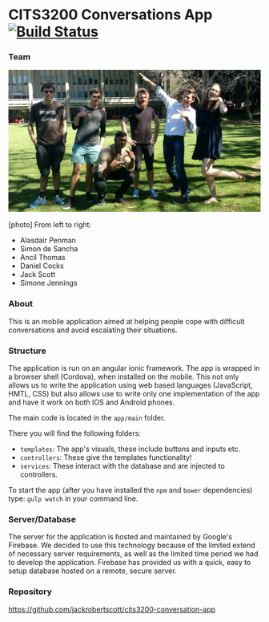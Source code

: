 # CITS3200 Conversations App [![Build Status](https://travis-ci.org/jackrobertscott/cits3200-conversation-app.svg?branch=stage)](https://travis-ci.org/jackrobertscott/cits3200-conversation-app)

### Team

![Team](https://raw.githubusercontent.com/jackrobertscott/cits3200-conversation-app/stage/TEAM.jpg)

[photo] From left to right:

- Alasdair Penman
- Simon de Sancha
- Ancil Thomas
- Daniel Cocks
- Jack Scott
- Simone Jennings

### About

This is an mobile application aimed at helping people cope with difficult conversations and avoid escalating their situations.

### Structure

The application is run on an angular ionic framework. The app is wrapped in a browser shell (Cordova), when installed on the mobile. This not only allows us to write the application using web based languages (JavaScript, HMTL, CSS) but also allows use to write only one implementation of the app and have it work on both IOS and Android phones.

The main code is located in the `app/main` folder.

There you will find the following folders:
* `templates`: The app's visuals, these include buttons and inputs etc.
* `controllers`: These give the templates functionality!
* `services`: These interact with the database and are injected to controllers.

To start the app (after you have installed the `npm` and `bower` dependencies) type: `gulp watch` in your command line.

### Server/Database

The server for the application is hosted and maintained by Google's Firebase. We decided to use this technology because of the limited extend of necessary server requirements, as well as the limited time period we had to develop the application. Firebase has provided us with a quick, easy to setup database hosted on a remote, secure server.

### Repository

https://github.com/jackrobertscott/cits3200-conversation-app
